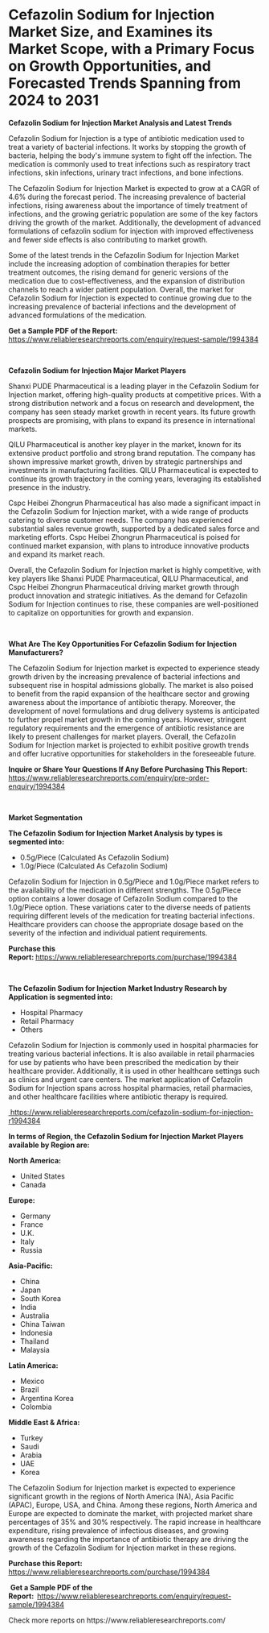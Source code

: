 <p><h1>Cefazolin Sodium for Injection Market Size, and Examines its Market Scope, with a Primary Focus on Growth Opportunities, and Forecasted Trends Spanning from 2024 to 2031</h1></p><p><strong>Cefazolin Sodium for Injection Market Analysis and Latest Trends</strong></p>
<p><p>Cefazolin Sodium for Injection is a type of antibiotic medication used to treat a variety of bacterial infections. It works by stopping the growth of bacteria, helping the body's immune system to fight off the infection. The medication is commonly used to treat infections such as respiratory tract infections, skin infections, urinary tract infections, and bone infections.</p><p>The Cefazolin Sodium for Injection Market is expected to grow at a CAGR of 4.6% during the forecast period. The increasing prevalence of bacterial infections, rising awareness about the importance of timely treatment of infections, and the growing geriatric population are some of the key factors driving the growth of the market. Additionally, the development of advanced formulations of cefazolin sodium for injection with improved effectiveness and fewer side effects is also contributing to market growth.</p><p>Some of the latest trends in the Cefazolin Sodium for Injection Market include the increasing adoption of combination therapies for better treatment outcomes, the rising demand for generic versions of the medication due to cost-effectiveness, and the expansion of distribution channels to reach a wider patient population. Overall, the market for Cefazolin Sodium for Injection is expected to continue growing due to the increasing prevalence of bacterial infections and the development of advanced formulations of the medication.</p></p>
<p><strong>Get a Sample PDF of the Report:&nbsp;</strong> <a href="https://www.reliableresearchreports.com/enquiry/request-sample/1994384">https://www.reliableresearchreports.com/enquiry/request-sample/1994384</a></p>
<p>&nbsp;</p>
<p><strong>Cefazolin Sodium for Injection Major Market Players</strong></p>
<p><p>Shanxi PUDE Pharmaceutical is a leading player in the Cefazolin Sodium for Injection market, offering high-quality products at competitive prices. With a strong distribution network and a focus on research and development, the company has seen steady market growth in recent years. Its future growth prospects are promising, with plans to expand its presence in international markets.</p><p>QILU Pharmaceutical is another key player in the market, known for its extensive product portfolio and strong brand reputation. The company has shown impressive market growth, driven by strategic partnerships and investments in manufacturing facilities. QILU Pharmaceutical is expected to continue its growth trajectory in the coming years, leveraging its established presence in the industry.</p><p>Cspc Heibei Zhongrun Pharmaceutical has also made a significant impact in the Cefazolin Sodium for Injection market, with a wide range of products catering to diverse customer needs. The company has experienced substantial sales revenue growth, supported by a dedicated sales force and marketing efforts. Cspc Heibei Zhongrun Pharmaceutical is poised for continued market expansion, with plans to introduce innovative products and expand its market reach.</p><p>Overall, the Cefazolin Sodium for Injection market is highly competitive, with key players like Shanxi PUDE Pharmaceutical, QILU Pharmaceutical, and Cspc Heibei Zhongrun Pharmaceutical driving market growth through product innovation and strategic initiatives. As the demand for Cefazolin Sodium for Injection continues to rise, these companies are well-positioned to capitalize on opportunities for growth and expansion.</p></p>
<p>&nbsp;</p>
<p><strong>What Are The Key Opportunities For Cefazolin Sodium for Injection Manufacturers?</strong></p>
<p><p>The Cefazolin Sodium for Injection market is expected to experience steady growth driven by the increasing prevalence of bacterial infections and subsequent rise in hospital admissions globally. The market is also poised to benefit from the rapid expansion of the healthcare sector and growing awareness about the importance of antibiotic therapy. Moreover, the development of novel formulations and drug delivery systems is anticipated to further propel market growth in the coming years. However, stringent regulatory requirements and the emergence of antibiotic resistance are likely to present challenges for market players. Overall, the Cefazolin Sodium for Injection market is projected to exhibit positive growth trends and offer lucrative opportunities for stakeholders in the foreseeable future.</p></p>
<p><strong>Inquire or Share Your Questions If Any Before Purchasing This Report:</strong> <a href="https://www.reliableresearchreports.com/enquiry/pre-order-enquiry/1994384">https://www.reliableresearchreports.com/enquiry/pre-order-enquiry/1994384</a></p>
<p>&nbsp;</p>
<p><strong>Market Segmentation</strong></p>
<p><strong>The Cefazolin Sodium for Injection Market Analysis by types is segmented into:</strong></p>
<p><ul><li>0.5g/Piece (Calculated As Cefazolin Sodium)</li><li>1.0g/Piece (Calculated As Cefazolin Sodium)</li></ul></p>
<p><p>Cefazolin Sodium for Injection in 0.5g/Piece and 1.0g/Piece market refers to the availability of the medication in different strengths. The 0.5g/Piece option contains a lower dosage of Cefazolin Sodium compared to the 1.0g/Piece option. These variations cater to the diverse needs of patients requiring different levels of the medication for treating bacterial infections. Healthcare providers can choose the appropriate dosage based on the severity of the infection and individual patient requirements.</p></p>
<p><strong>Purchase this Report:&nbsp;</strong><a href="https://www.reliableresearchreports.com/purchase/1994384">https://www.reliableresearchreports.com/purchase/1994384</a></p>
<p>&nbsp;</p>
<p><strong>The Cefazolin Sodium for Injection Market Industry Research by Application is segmented into:</strong></p>
<p><ul><li>Hospital Pharmacy</li><li>Retail Pharmacy</li><li>Others</li></ul></p>
<p><p>Cefazolin Sodium for Injection is commonly used in hospital pharmacies for treating various bacterial infections. It is also available in retail pharmacies for use by patients who have been prescribed the medication by their healthcare provider. Additionally, it is used in other healthcare settings such as clinics and urgent care centers. The market application of Cefazolin Sodium for Injection spans across hospital pharmacies, retail pharmacies, and other healthcare facilities where antibiotic therapy is required.</p></p>
<p><a href="https://www.reliableresearchreports.com/cefazolin-sodium-for-injection-r1994384">&nbsp;https://www.reliableresearchreports.com/cefazolin-sodium-for-injection-r1994384</a></p>
<p><strong>In terms of Region, the Cefazolin Sodium for Injection Market Players available by Region are:</strong></p>
<p>
    <p> <strong> North America: </strong>
        <ul>
            <li>United States</li>
            <li>Canada</li>
        </ul>
        </p> 
    <p> <strong> Europe: </strong>
        <ul>
            <li>Germany</li>
            <li>France</li>
            <li>U.K.</li>
            <li>Italy</li>
            <li>Russia</li>
        </ul>
        </p> 
    <p> <strong> Asia-Pacific: </strong>
        <ul>
            <li>China</li>
            <li>Japan</li>
            <li>South Korea</li>
            <li>India</li>
            <li>Australia</li>
            <li>China Taiwan</li>
            <li>Indonesia</li>
            <li>Thailand</li>
            <li>Malaysia</li>
        </ul>
        </p> 
    <p> <strong> Latin America: </strong>
        <ul>
            <li>Mexico</li>
            <li>Brazil</li>
            <li>Argentina Korea</li>
            <li>Colombia</li>
        </ul>
        </p> 
    <p> <strong> Middle East & Africa: </strong>
        <ul>
            <li>Turkey</li>
            <li>Saudi</li>
            <li>Arabia</li>
            <li>UAE</li>
            <li>Korea</li>
        </ul>
    </p>
    </p>
<p><p>The Cefazolin Sodium for Injection market is expected to experience significant growth in the regions of North America (NA), Asia Pacific (APAC), Europe, USA, and China. Among these regions, North America and Europe are expected to dominate the market, with projected market share percentages of 35% and 30% respectively. The rapid increase in healthcare expenditure, rising prevalence of infectious diseases, and growing awareness regarding the importance of antibiotic therapy are driving the growth of the Cefazolin Sodium for Injection market in these regions.</p></p>
<p><strong>Purchase this Report: </strong><a href="https://www.reliableresearchreports.com/purchase/1994384">https://www.reliableresearchreports.com/purchase/1994384</a></p>
<p>&nbsp;<strong>Get a Sample PDF of the Report:&nbsp;&nbsp;</strong><a href="https://www.reliableresearchreports.com/enquiry/request-sample/1994384">https://www.reliableresearchreports.com/enquiry/request-sample/1994384</a></p>
<p><strong></strong></p>
<p>Check more reports on https://www.reliableresearchreports.com/</p>